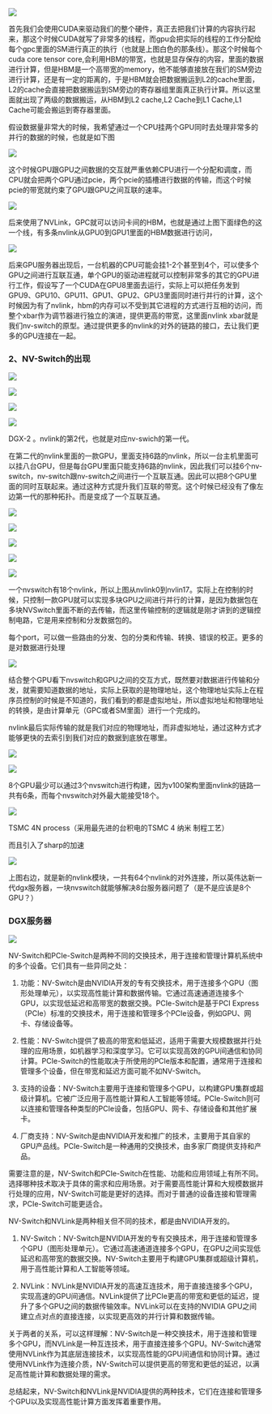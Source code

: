 ![](https://gitee.com/hxc8/images0/raw/master/img/202407172058587.jpg)

首先我们会使用CUDA来驱动我们的整个硬件，真正去把我们计算的内容执行起来，那这个时候CUDA就写了非常多的线程，而gpu会把实际的线程的工作分配给每个gpc里面的SM进行真正的执行（也就是上图白色的那条线）。那这个时候每个cuda core tensor core,会利用HBM的带宽，也就是显存保存的内容，里面的数据进行计算，但是HBM是一个高带宽的memory，他不能够直接放在我们的SM旁边进行计算，还是有一定的距离的，于是HBM就会把数据搬运到L2的cache里面， L2的cache会直接把数据搬运到SM旁边的寄存器组里面真正执行计算。所以这里面就出现了两级的数据搬运，从HBM到L2 cache,L2 Cache到L1 Cache,L1 Cache可能会搬运到寄存器里面。

假设数据量非常大的时候，我希望通过一个CPU挂两个GPU同时去处理非常多的并行的数据的时候，也就是如下图

![](https://gitee.com/hxc8/images0/raw/master/img/202407172058845.jpg)

这个时候GPU跟GPU之间数据的交互就严重依赖CPU进行一个分配和调度，而CPU就会把两个GPU通过pcie，两个pcie的插槽进行数据的传输，而这个时候pcie的带宽就约束了GPU跟GPU之间互联的速率。

![](https://gitee.com/hxc8/images0/raw/master/img/202407172058159.jpg)

后来使用了NVLink，GPC就可以访问卡间的HBM，也就是通过上图下面绿色的这一个线，有多条nvlink从GPU0到GPU1里面的HBM数据进行访问，

![](https://gitee.com/hxc8/images0/raw/master/img/202407172058465.jpg)

后来GPU服务器出现后，一台机器的CPU可能会挂1-2个甚至到4个，可以使多个GPU之间进行互联互通，单个GPU的驱动进程就可以控制非常多的其它的GPU进行工作，假设写了一个CUDA在GPU8里面去运行，实际上可以把任务发到GPU9、GPU10、GPU11、GPU1、GPU2、GPU3里面同时进行并行的计算，这个时候因为有了nvlink，hbm的内存可以不受到其它进程的方式进行互相的访问，而整个xbar作为调节器进行独立的演进，提供更高的带宽，这里面nvlink xbar就是我们nv-switch的原型。通过提供更多的nvlink的对外的链路的接口，去让我们更多的GPU连接在一起。

### 2、NV-Switch的出现

![](https://gitee.com/hxc8/images0/raw/master/img/202407172058690.jpg)

![](https://gitee.com/hxc8/images0/raw/master/img/202407172058673.jpg)

![](https://gitee.com/hxc8/images0/raw/master/img/202407172058043.jpg)

![](https://gitee.com/hxc8/images0/raw/master/img/202407172058284.jpg)

 DGX-2  。nvlink的第2代，也就是对应nv-swich的第一代。

在第二代的nvlink里面的一款GPU，里面支持6路的nvlink，所以一台主机里面可以挂八台GPU，但是每台GPU里面只能支持6路的nvlink，因此我们可以挂6个nv-switch，nv-switch跟nv-switch之间进行一个互联互通。因此可以把8个GPU里面的同时互联起来。通过这种方式提升我们互联的带宽。这个时候已经没有了像左边第一代的那种拓扑。而是变成了一个互联互通。

![](https://gitee.com/hxc8/images0/raw/master/img/202407172058477.jpg)

![](https://gitee.com/hxc8/images0/raw/master/img/202407172058752.jpg)

![](https://gitee.com/hxc8/images0/raw/master/img/202407172058163.jpg)

![](https://gitee.com/hxc8/images0/raw/master/img/202407172058591.jpg)

 

![](https://gitee.com/hxc8/images0/raw/master/img/202407172059962.jpg)

一个nvswitch有18个nvlink，所以上图从nvlink0到nvlin17。实际上在控制的时候，只控制一款GPU就可以实现多块GPU之间进行并行的计算，是因为数据包在多块NVSwitch里面不断的去传输，而这里传输控制的逻辑就是刚才讲到的逻辑控制电路，它是用来控制和分发数据包的。

每个port，可以做一些路由的分发、包的分类和传输、转换、错误的校正。更多的是对数据进行处理

![](https://gitee.com/hxc8/images0/raw/master/img/202407172059081.jpg)

结合整个GPU看下nvswitch和GPU之间的交互方式，既然要对数据进行传输和分发，就需要知道数据的地址，实际上获取的是物理地址，这个物理地址实际上在程序员控制的时候是不知道的，我们看到的都是虚拟地址，所以虚拟地址和物理地址的转换，是由计算单元（GPC或者SM里面）进行一个完成的。

nvlink最后实际传输的就是我们对应的物理地址，而非虚拟地址，通过这种方式才能够更快的去索引到我们对应的数据到底放在哪里。

![](https://gitee.com/hxc8/images0/raw/master/img/202407172059125.jpg)

![](https://gitee.com/hxc8/images0/raw/master/img/202407172059085.jpg)

8个GPU最少可以通过3个nvswitch进行构建，因为v100架构里面nvlink的链路一共有6条，而每个nvswitch对外最大能接受18个。

![](https://gitee.com/hxc8/images0/raw/master/img/202407172059631.jpg)

TSMC 4N process（采用最先进的台积电的TSMC 4 纳米 制程工艺）

而且引入了sharp的加速

![](https://gitee.com/hxc8/images0/raw/master/img/202407172059231.jpg)

上图右边，就是新的nvlink模块，一共有64个nvlink的对外连接，所以英伟达新一代dgx服务器，一块nvswitch就能够解决8台服务器问题了（是不是应该是8个GPU？）

### DGX服务器

![](https://gitee.com/hxc8/images0/raw/master/img/202407172059940.jpg)

NV-Switch和PCIe-Switch是两种不同的交换技术，用于连接和管理计算机系统中的多个设备。它们具有一些异同之处：

1. 功能：NV-Switch是由NVIDIA开发的专有交换技术，用于连接多个GPU（图形处理单元），以实现高性能计算和数据传输。它通过高速通道连接多个GPU，以实现低延迟和高带宽的数据交换。PCIe-Switch是基于PCI Express（PCIe）标准的交换技术，用于连接和管理多个PCIe设备，例如GPU、网卡、存储设备等。

1. 性能：NV-Switch提供了极高的带宽和低延迟，适用于需要大规模数据并行处理的应用场景，如机器学习和深度学习。它可以实现高效的GPU间通信和协同计算。PCIe-Switch的性能取决于所使用的PCIe版本和配置，通常用于连接和管理多个设备，但在带宽和延迟方面可能不如NV-Switch。

1. 支持的设备：NV-Switch主要用于连接和管理多个GPU，以构建GPU集群或超级计算机。它被广泛应用于高性能计算和人工智能等领域。PCIe-Switch则可以连接和管理各种类型的PCIe设备，包括GPU、网卡、存储设备和其他扩展卡。

1. 厂商支持：NV-Switch是由NVIDIA开发和推广的技术，主要用于其自家的GPU产品线。PCIe-Switch是一种通用的交换技术，由多家厂商提供支持和产品。

需要注意的是，NV-Switch和PCIe-Switch在性能、功能和应用领域上有所不同。选择哪种技术取决于具体的需求和应用场景。对于需要高性能计算和大规模数据并行处理的应用，NV-Switch可能是更好的选择。而对于普通的设备连接和管理需求，PCIe-Switch可能更适合。

NV-Switch和NVLink是两种相关但不同的技术，都是由NVIDIA开发的。

1. NV-Switch：NV-Switch是NVIDIA开发的专有交换技术，用于连接和管理多个GPU（图形处理单元）。它通过高速通道连接多个GPU，在GPU之间实现低延迟和高带宽的数据交换。NV-Switch主要用于构建GPU集群或超级计算机，用于高性能计算和人工智能等领域。

1. NVLink：NVLink是NVIDIA开发的高速互连技术，用于直接连接多个GPU，实现高速的GPU间通信。NVLink提供了比PCIe更高的带宽和更低的延迟，提升了多个GPU之间的数据传输效率。NVLink可以在支持的NVIDIA GPU之间建立点对点的直接连接，以实现更高效的并行计算和数据传输。

关于两者的关系，可以这样理解：NV-Switch是一种交换技术，用于连接和管理多个GPU，而NVLink是一种互连技术，用于直接连接多个GPU。NV-Switch通常使用NVLink作为其底层连接技术，以实现高性能的GPU间通信和协同计算。通过使用NVLink作为连接介质，NV-Switch可以提供更高的带宽和更低的延迟，以满足高性能计算和数据处理的需求。

总结起来，NV-Switch和NVLink是NVIDIA提供的两种技术，它们在连接和管理多个GPU以及实现高性能计算方面发挥着重要作用。